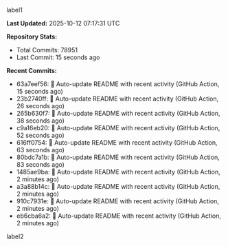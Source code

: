 
label1 
<!-- ACTIVITY_START -->
**Last Updated:** 2025-10-12 07:17:31 UTC

**Repository Stats:**
- Total Commits: 78951
- Last Commit: 15 seconds ago

**Recent Commits:**
- 63a7eef56: 🤖 Auto-update README with recent activity (GitHub Action, 15 seconds ago)
- 23b2740ff: 🤖 Auto-update README with recent activity (GitHub Action, 26 seconds ago)
- 265b630f7: 🤖 Auto-update README with recent activity (GitHub Action, 38 seconds ago)
- c9a16eb20: 🤖 Auto-update README with recent activity (GitHub Action, 52 seconds ago)
- 616ff0754: 🤖 Auto-update README with recent activity (GitHub Action, 63 seconds ago)
- 80bdc7a1b: 🤖 Auto-update README with recent activity (GitHub Action, 83 seconds ago)
- 1485ae9ba: 🤖 Auto-update README with recent activity (GitHub Action, 2 minutes ago)
- a3a88b14c: 🤖 Auto-update README with recent activity (GitHub Action, 2 minutes ago)
- 910c7931e: 🤖 Auto-update README with recent activity (GitHub Action, 2 minutes ago)
- eb6cba6a2: 🤖 Auto-update README with recent activity (GitHub Action, 2 minutes ago)
<!-- ACTIVITY_END -->

label2
